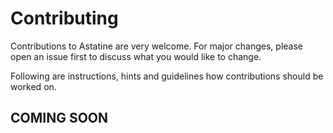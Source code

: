 # Contributing

Contributions to Astatine are very welcome. For major changes, please open an issue first to discuss what you would like to change.

Following are instructions, hints and guidelines how contributions should be worked on.

## COMING SOON